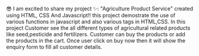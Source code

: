 😎 I am excited to share my project ✨: "Agriculture Product Service" created using HTML, CSS And Javascript!! this project demostrate the use of various functions in javascript and also various tags in HTML,CSS.
In this project Customer see the all different types of agricultural related products like seed,pesticide and fertilizers. Customer can buy the products or add the products in the cart.
Once user click on buy now then it will show the enquiry form to fill all customer details.
